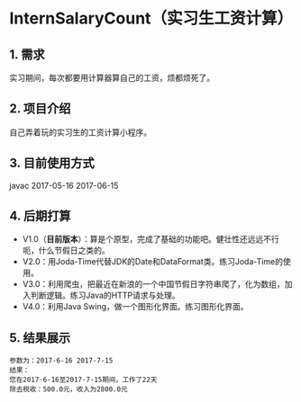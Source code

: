 # InternSalaryCount（实习生工资计算）
## 1. 需求
  实习期间，每次都要用计算器算自己的工资，烦都烦死了。

## 2. 项目介绍
  自己弄着玩的实习生的工资计算小程序。
  
## 3. 目前使用方式
  javac 2017-05-16 2017-06-15
  
## 4. 后期打算
  - V1.0（**目前版本**）：算是个原型，完成了基础的功能吧。健壮性还远远不行呃，什么节假日之类的。
  - V2.0：用Joda-Time代替JDK的Date和DataFormat类。练习Joda-Time的使用。
  - V3.0：利用爬虫，把最近在新浪的一个中国节假日字符串爬了，化为数组，加入判断逻辑。练习Java的HTTP请求与处理。
  - V4.0：利用Java Swing，做一个图形化界面。练习图形化界面。
  
## 5. 结果展示
    参数为：2017-6-16 2017-7-15
    结果：
    您在2017-6-16至2017-7-15期间，工作了22天
    除去税收：500.0元，收入为2800.0元
  
